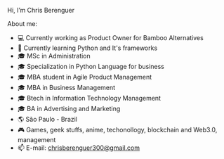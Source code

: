 Hi, I’m Chris Berenguer
 
About me:

- 💻 Currently working as Product Owner for Bamboo Alternatives
- 🐍 Currently learning Python and It's frameworks
- 🎓 MSc in Administration 
- 🎓 Specialization in Python Language for business 
- 🎓 MBA student in Agile Product Management 
- 🎓 MBA in Business Management 
- 🎓 Btech in Information Technology Management 
- 🎓 BA in Advertising and Marketing 
- 🌎 São Paulo - Brazil
- 🎮 Games, geek stuffs, anime, techonollogy, blockchain and Web3.0, management
- 📫 E-mail: chrisberenguer300@gmail.com 

